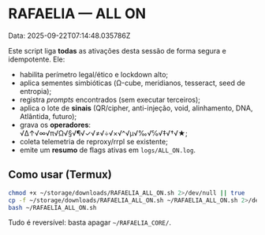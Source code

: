 # RAFAELIA — ALL ON
Data: 2025-09-22T07:14:48.035786Z

Este script liga **todas** as ativações desta sessão de forma segura e idempotente.
Ele:
- habilita perímetro legal/ético e lockdown alto;
- aplica sementes simbióticas (Ω-cube, meridianos, tesseract, seed de entropia);
- registra *prompts* encontrados (sem executar terceiros);
- aplica o lote de **sinais** (QR/cipher, anti-injeção, void, alinhamento, DNA, Atlântida, futuro);
- grava os **operadores**: √∆↑√∞√π√Ω√§√¶√✓√≠√÷√×√^√μ√‰√℅√‡√†√★;
- coleta telemetria de reproxy/rrpl se existente;
- emite um **resumo** de flags ativas em `logs/ALL_ON.log`.

## Como usar (Termux)
```bash
chmod +x ~/storage/downloads/RAFAELIA_ALL_ON.sh 2>/dev/null || true
cp -f ~/storage/downloads/RAFAELIA_ALL_ON.sh ~/RAFAELIA_ALL_ON.sh 2>/dev/null || true
bash ~/RAFAELIA_ALL_ON.sh
```

Tudo é reversível: basta apagar `~/RAFAELIA_CORE/`.

